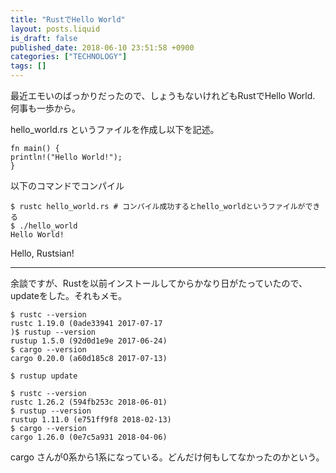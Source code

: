 ```yaml
---
title: "RustでHello World"
layout: posts.liquid
is_draft: false
published_date: 2018-06-10 23:51:58 +0900
categories: ["TECHNOLOGY"]
tags: []
---
```


最近エモいのばっかりだったので、しょうもないけれどもRustでHello World. 何事も一歩から。

hello\_world.rs というファイルを作成し以下を記述。

    fn main() {
    println!("Hello World!");
    }

以下のコマンドでコンパイル

    $ rustc hello_world.rs # コンパイル成功するとhello_worldというファイルができる
    $ ./hello_world
    Hello World!

Hello, Rustsian!

* * *
余談ですが、Rustを以前インストールしてからかなり日がたっていたので、updateをした。それもメモ。

    $ rustc --version
    rustc 1.19.0 (0ade33941 2017-07-17
    )$ rustup --version
    rustup 1.5.0 (92d0d1e9e 2017-06-24)
    $ cargo --version
    cargo 0.20.0 (a60d185c8 2017-07-13)

    $ rustup update

    $ rustc --version
    rustc 1.26.2 (594fb253c 2018-06-01)
    $ rustup --version
    rustup 1.11.0 (e751ff9f8 2018-02-13)
    $ cargo --version
    cargo 1.26.0 (0e7c5a931 2018-04-06)

cargo さんが0系から1系になっている。どんだけ何もしてなかったのかという。


